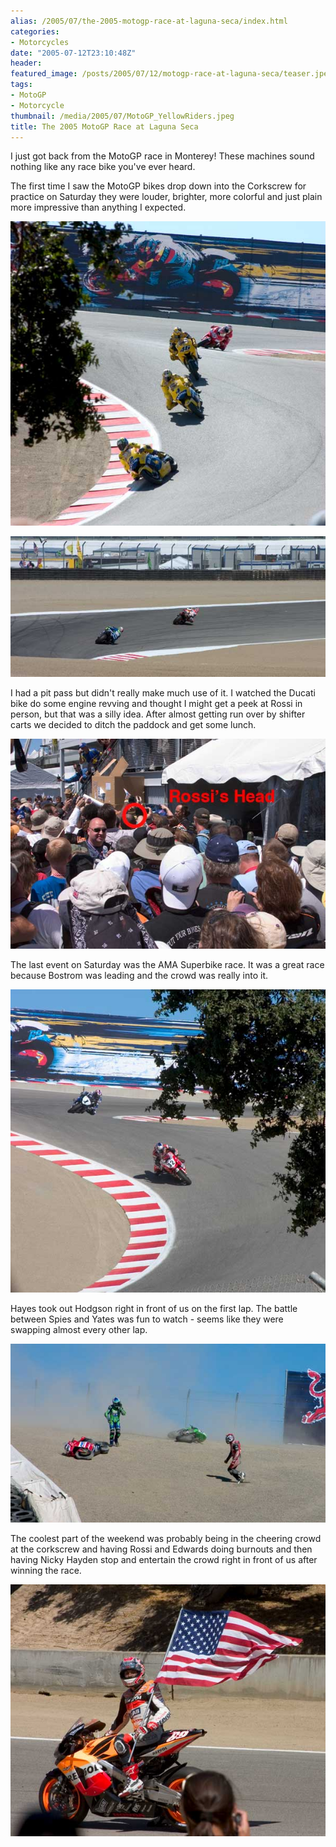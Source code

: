 ```yaml
---
alias: /2005/07/the-2005-motogp-race-at-laguna-seca/index.html
categories:
- Motorcycles
date: "2005-07-12T23:10:48Z"
header:
featured_image: /posts/2005/07/12/motogp-race-at-laguna-seca/teaser.jpeg
tags:
- MotoGP
- Motorcycle
thumbnail: /media/2005/07/MotoGP_YellowRiders.jpeg
title: The 2005 MotoGP Race at Laguna Seca
---
```

I just got back from the MotoGP race in Monterey!  These machines sound nothing like any race bike you've ever heard.

The first time I saw the MotoGP bikes drop down into the Corkscrew for practice on Saturday they were louder, brighter, more colorful and just plain more impressive than anything I expected.

![](MotoGP_YellowRiders.jpeg)

![](MotoGP_MelandriAndBiagi.jpeg)

I had a pit pass but didn't really make much use of it.  I watched the Ducati bike do some engine revving and thought I might get a peek at Rossi in person, but that was a silly idea.  After almost getting run over by shifter carts we decided to ditch the paddock and get some lunch.

![](MotoGP_Rossi.jpeg)

The last event on Saturday was the AMA Superbike race.  It was a great race because Bostrom was leading and the crowd was really into it.

![](MotoGP_BostromLeads.jpeg)

Hayes took out Hodgson right in front of us on the first lap.  The battle between Spies and Yates was fun to watch - seems like they were swapping almost every other lap.

![](MotoGP_HodgsonCrash.jpeg)

The coolest part of the weekend was probably being in the cheering crowd at the corkscrew and having Rossi and Edwards doing burnouts and then having Nicky Hayden stop and entertain the crowd right in front of us after winning the race.

![](MotoGP_HaydenWins.jpeg)

